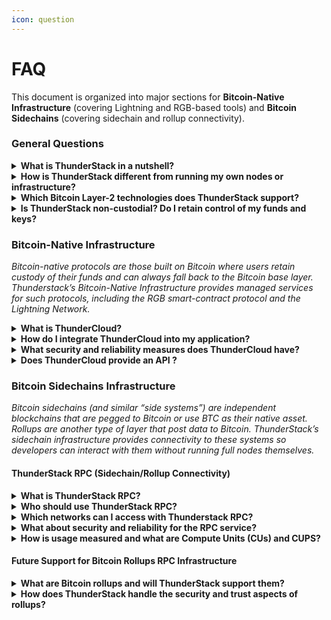 ```yaml
---
icon: question
---
```


# FAQ

This document is organized into major sections for **Bitcoin-Native Infrastructure** (covering Lightning and RGB-based tools) and **Bitcoin Sidechains** (covering sidechain and rollup connectivity).

### General Questions

<details>

<summary><strong>What is ThunderStack in a nutshell?</strong></summary>

**ThunderStack** is a unified platform for Bitcoin layer-2 infrastructure. It simplifies deploying and managing the various “layers” built on top of Bitcoin. This includes the **Bitcoin-native layers** like the Lightning Network and RGB (where users keep custody of funds and use Bitcoin’s security model off-chain), and **Bitcoin side systems** like sidechains and rollups (which are separate networks anchored to Bitcoin’s security or value). ThunderStack offers cloud-hosted services: you can spin up Lightning/RGB nodes (ThunderCloud), integrate Lightning payments easily (ThunderEngine), get liquidity (ThunderFlow), backup states (ThunderSafe), accept payments (ThunderLink), and connect to sidechains (ThunderStack RPC) all under one roof. The goal is to let developers and businesses adopt these technologies without having to become experts in each one’s. ThunderStack takes care of hosting nodes, providing high availability, robust APIs, and security, so you can focus on building your application or business logic.

</details>

<details>

<summary><strong>How is ThunderStack different from running my own nodes or infrastructure?</strong></summary>

Running your own Bitcoin, Lightning, or sidechain nodes means dealing with hardware, uptime, networking, and updates yourself. ThunderStack abstracts that away as a managed service:

* **Ease of Use:** Via web interfaces and APIs, you accomplish in minutes what might take hours or days to set up on your own (e.g., configuring a Lightning node with channels and liquidity).
* **Expert Management:** ThunderStack team maintains the nodes (applying security patches, monitoring for issues 24/7). This reduces the risk of downtime or attacks compared to a DIY node that might be left unmonitored.
* **Integrated Ecosystem:** All ThunderStack services are designed to work together. For instance, a node from ThunderCloud can easily use ThunderFlow to get a channel, and ThunderSafe will automatically back it up. If you did it all yourself, you’d have to integrate different software pieces manually.
* **Scalability:** With ThunderStack, if your project suddenly needs to scale (more nodes, more RPC calls, more throughput), you can upgrade your plan or add resources quickly. Doing it yourself might mean ordering new servers or spending time re-architecting.
* **Cost Efficiency:** While ThunderStack isn’t free, consider the manpower and opportunity cost of maintaining infrastructure. For many companies, paying ThunderStack a subscription is cheaper than employing dedicated engineers to do the same job. Additionally, ThunderStack multi-tenant architecture can be more cost-efficient on hardware usage than many separate individual nodes.
* **Focus on Development:** You get to focus on your application’s features, user experience, and business growth instead of low-level infrastructure details. This can accelerate time-to-market for new Bitcoin-layer solutions.

</details>

<details>

<summary><strong>Which Bitcoin Layer-2 technologies does ThunderStack support?</strong></summary>

ThunderStack covers a broad spectrum of Bitcoin’s layer-2:

* **Lightning Network:** All aspects – running nodes (ThunderCloud), providing non-custodial access (ThunderEngine), liquidity provisioning (ThunderFlow), payment acceptance (ThunderLink).
* **RGB Protocol:** A smart contract and asset issuance layer that works with client-side validation on Bitcoin. ThunderStack Lightning nodes (RLN) are RGB-enabled, and services like ThunderFlow and ThunderLink fully support RGB assets. This means ThunderStack is ready for tokenized assets on Bitcoin and their transfer via Lightning.
* **Sidechains (BTC Sidechains):** These are separate blockchains that use BTC (or pegged BTC) as their gas currency, e.g. Rootstock (RSK), Liquid (possibly, if supported in future), and others. Thunderstack RPC provides connectivity to these chains. Essentially, if a chain is Bitcoin-adjacent (either merge-mined, pegged, or otherwise linked), ThunderStack aims to support it.
* **Rollups and Experimental Layers:** This includes things like **BitVM rollups** or staking rollups. While these are emerging, ThunderStack support for them is either active (if networks exist) or planned.
* **Other protocols (if any):** If Bitcoin layer-2 expands beyond these (e.g., Ark protocol or federated systems like Fedimint), ThunderStack could potentially support those as well, though they haven’t been explicitly mentioned. The concept of “Bitcoin layers” is broad, and ThunderStack mission is to be the go-to infrastructure provider for any promising Bitcoin layer.

</details>

<details>

<summary><strong>Is ThunderStack non-custodial? Do I retain control of my funds and keys?</strong></summary>

ThunderStack strives to enable non-custodial use wherever possible:

* **RGB:** RGB is inherently client-side, meaning the state and secret data for assets reside with the user. ThunderStack’s infrastructure helps transport and manage state, but the authority to create a valid state transition (like spending an asset) lies with your keys. ThunderStack doesn’t get those secrets – it just relays the data.
* **ThunderSafe:** It’s designed to be trustless (encrypted backups) ThunderStack stores your data but cannot read or misuse it without your keys.

- **Sidechain/RPC usage:** When using ThunderStack RPC, you might be sending signed transactions. Thunderstack isn’t taking custody; you control the keys that sign those transactions. We’re just a relay.&#x20;

</details>

### Bitcoin-Native Infrastructure

_Bitcoin-native protocols are those built on Bitcoin where users retain custody of their funds and can always fall back to the Bitcoin base layer. Thunderstack’s Bitcoin-Native Infrastructure provides managed services for such protocols, including the RGB smart-contract protocol and the Lightning Network._



<details>

<summary><strong>What is ThunderCloud?</strong></summary>

**ThunderCloud** is a cloud-based solution designed for seamless node management of **RGB** and RGB Lightning Network applications. It provides one-click deployment and hosting of full **RGB Lightning Nodes (RLN)**, which combine Bitcoin Lightning Network functionality with RGB asset support. ThunderCloud ensures high availability, enhanced security, and ease of use for running Lightning/RGB nodes in the cloud.

</details>

<details>

<summary><strong>How do I integrate ThunderCloud into my application?</strong></summary>

Integration methods:

* **Web Dashboard:** You can manage nodes via a user-friendly dashboard (create, monitor, and control your RLN instances with a few clicks).
* **API Access:** For programmatic control, ThunderCloud exposes RESTful endpoints (and client libraries) so your application can spin up or shut down nodes, query node info, and even initiate RLN operations via API.
* **Webhooks:** Set up webhooks to get real-time callbacks to your app on important events (like a channel opened or afer) for seamless automation.

</details>

<details>

<summary><strong>What security and reliability measures does ThunderCloud have?</strong></summary>

Security and reliability are top priorities for ThunderCloud:

[https://docs.thunderstack.org/bitcoin-native-infrastructure/readme/getting-started-with-thunderstack-rgb-cloud/security](https://docs.thunderstack.org/bitcoin-native-infrastructure/readme/getting-started-with-thunderstack-rgb-cloud/security)

</details>

<details>

<summary><strong>Does ThunderCloud provide an API ?</strong></summary>

Yes. Everything in ThunderCloud is controllable via its **API** and web interfaces:

* The **ThunderCloud API** allows full control of nodes
* There is a **Node API (RLN API)** for the node itself. Essentially, they can be operated via REST JSON APIs. [RLN API docs](bitcoin-native-infrastructure/readme/getting-started-with-thunderstack-rgb-cloud/rgb-lightning-node-api.md)

</details>





### Bitcoin Sidechains Infrastructure

_Bitcoin sidechains (and similar “side systems”) are independent blockchains that are pegged to Bitcoin or use BTC as their native asset. Rollups are another type of layer that post data to Bitcoin. ThunderStack’s sidechain infrastructure provides connectivity to these systems so developers can interact with them without running full nodes themselves._

#### ThunderStack RPC (Sidechain/Rollup Connectivity)

<details>

<summary><strong>What is ThunderStack RPC?</strong></summary>

**ThundeStack RPC** is a cloud-based RPC (Remote Procedure Call) service that gives you instant API access to various Bitcoin-aligned sidechains and layer-2 networks. In essence, it’s a **hosted node service**: instead of running your own node for a Bitcoin sidechain or rollup, you can use ThunderStack’s RPC endpoints to read and submit transactions to those networks. It works over HTTPS with standard JSON-RPC calls, acting as a gateway to blockchain nodes. ThunderStack RPC currently focuses on **Bitcoin EVM-compatible layers** and will extend to other emerging Bitcoin rollup tech. Using ThunderStack RPC means you don’t have to worry about syncing nodes, scalability, or maintenance – you get reliable access with a simple web API key.

</details>

<details>

<summary><strong>Who should use ThunderStack RPC?</strong></summary>

* Need to interact with Bitcoin sidechains or rollups as part of their application (querying data or broadcasting transactions), but do not want the hassle of running full nodes for each network.

- Are building multi-chain dApps or services where Bitcoin sidechains are involved (for example, an application on RSK, or a DeFi platform that utilizes a Bitcoin drivechain or rollup).

* Want a unified, high-performance API for multiple networks. If your app touches many chains, keeping all those nodes updated and running is complex – ThunderStack RPC provides one platform to access many.

- Require reliable uptime and scaling for RPC. If your project scales to many users making RPC calls, ThunderStack can handle the load balancing and scaling, whereas a self-hosted node might become a bottleneck.

* Are exploring new Bitcoin layer-2 tech (like BitVM-based rollups) without committing resources to run each experimental node.

</details>

<details>

<summary><strong>Which networks can I access with Thunderstack RPC?</strong></summary>

ThunderStack RPC supports a **diverse range of Bitcoin sidechains and related networks**, all chosen for their alignment with Bitcoin’s security model. The list is continually growing. As of now, supported networks include:

* **Rootstock (RSK):** A Bitcoin sidechain that is EVM-compatible, merge-mined with Bitcoin, using BTC pegged tokens. RSK allows Ethereum-like smart contracts with Bitcoin security, and ThunderStack provides full RPC access to it.
* **Strata, Citrea, Bitlayer, BitcoinOS & Others:** Emerging BitVM-powered networks, which integrate Bitcoin via BitVM. ThunderStack supports their RPC so you can interact with cross-chain bridges and smart contracts involving Bitcoin.

- **Mainnet vs Testnet:** Many of these networks have testnets; Thunderstack likely offers endpoints for testnets and regtest/dev networks as well, so you can develop and test easily.

[_ThunderStack documentation_](bitcoin-sidesystems-infrastructure/products/thunder-rpc/supported-networks.md) _and dashboard will have the exact up-to-date list of supported networks, including chain IDs or identifiers you’ll use in the API to select a network._

</details>

<details>

<summary><strong>What about security and reliability for the RPC service?</strong></summary>

From a security standpoint:

* **Transport Security:** All endpoints are HTTPS, meaning the data (your RPC calls and responses) are encrypted in transit. No one can snoop on your queries or responses.
* **Authentication:** The API key ensures only authorized users make requests. Internally, ThunderStack’s _eRPC proxy_ infrastructure assigns your requests to your account and monitors usage. If someone stole your key, they could use your quota, so it’s important to keep it secret.
* **Isolation:** Each user’s requests run through an isolated proxy instance (as mentioned, for every API key, ThunderStack launches an eRPC proxy that routes to the appropriate node cluster). This isolation means even if one user overloads the system or triggers an issue, it shouldn’t affect others – their traffic is segmented.
* **Consensus and Data Integrity:** Because you’re not running the node, you trust ThunderStack nodes to give correct data. ThunderStack uses the official client software for each network and connects to the genuine peer-to-peer network, ensuring authentic data.
* **Uptime:** ThunderStack will have monitoring and failover for node clusters. If a node goes down, your calls get rerouted to another. We maintain near 99.9% uptime for the RPC endpoints, suitable for production services.
* **Rate Limiting and Abuse Prevention:** To maintain reliability, there are quotas (both daily usage via **Compute Units (CUs)** and per-second rate limits via **CUPS**) for each plan. This prevents any single user from overwhelming the service and ensures fair usage. If you hit limits, you’ll get error responses, but the service remains stable for everyone.
* **Updates and Compatibility:** ThunderStack keeps the nodes updated to the latest stable versions, meaning you get all the latest protocol features and security patches. If any breaking changes occur (say a network upgrade that changes the RPC API), ThunderStack will handle the upgrade and notify users if any action is needed.

</details>

<details>

<summary><strong>How is usage measured and what are Compute Units (CUs) and CUPS?</strong></summary>

ThunderStack uses a credit system to measure RPC usage:

* **Compute Units (CUs):** A Compute Unit is a unit of measure that represents the computational/IO cost of a given RPC call. Not all RPC calls are equal – ThunderStack assigns a CU price to each RPC method. Your account has a **daily CU quota** (depending on your plan). Every time you make a request, the corresponding CU cost is deducted from your daily allotment. This way, you’re only paying (or limited) by actual usage rather than a flat number of requests. It encourages efficient use of calls. For details refer to [docs](bitcoin-sidesystems-infrastructure/products/thunder-rpc/compute-units-cus.md)
* **CUPS (Calls (or Compute Units) Per Second):**  Even if you have a large daily CU quota, you can’t use it all at once; there’s a per-second cap to prevent bursts from overloading the system. For example, your plan might allow, say, 100 CUs per second. If one RPC call costs 10 CUs, that’s effectively 10 calls per second of that type. If you exceed, subsequent calls might be throttled or rejected until the next second. This ensures fairness and stability. For details refer to [docs](bitcoin-sidesystems-infrastructure/products/thunder-rpc/cups-rate-limit.md)
* **Monitoring CUs:** The ThunderStack dashboard will show how many CUs you’ve used and how many remain today, so you can monitor if you’re approaching limits.&#x20;
* **Efficiency:** The CU system encourages you to avoid extremely expensive calls or at least be mindful of them. For example, instead of requesting full data repeatedly, you might store results or use filters to narrow queries – saving your CU budget.
* **Unused Quota:** Typically, unused daily CUs don’t carry over (each day it resets according to plan). If you need more on a particular day, you might upgrade your plan or contact support for a bump.

</details>

#### Future Support for Bitcoin Rollups RPC Infrastructure

<details>

<summary><strong>What are Bitcoin rollups and will ThunderStack support them?</strong></summary>

**Bitcoin rollups** are a new class of layer-2 solutions where transaction data is compressed and posted on Bitcoin (L1) for security, allowing higher throughput and smart contracts without changing Bitcoin’s rules. They often rely on validity proofs (like SNARKs) or fraud proofs to ensure correctness. Examples of early concepts include **BitVM** and various zk-rollup proposals that use Bitcoin for data and arbitration. ThunderStack is closely following these developments and has architecture ready to support rollup RPC endpoints as they become available. In fact, networks like **Strata**, **Citrea**, **Bitlayer** which ThunderStack already supports can be seen as early Bitcoin rollup implementations using BitVM technology. As more Bitcoin rollup frameworks mature, ThunderStack will integrate them into the RPC service. The goal is to make ThunderStack RPC the go-to hub for interacting with _all_ Bitcoin layer-2 networks, including true rollups.

</details>

<details>

<summary><strong>How does ThunderStack handle the security and trust aspects of rollups?</strong></summary>

One important aspect: some rollups may run centralized sequencers or be in early stages. ThunderStack providing access to them doesn’t change their trust model (e.g., if a rollup has a centralized sequencer, using ThunderStack doesn’t decentralize it). However, ThunderStack will:

* Vet the networks it supports to some degree – ensuring they are not outright scams and have some community trust or backing.
* Possibly label **experimental networks** as such, so developers understand the risk.
* For user clarity, we might highlight whether a network is a true trustless rollup or something like a federated sidechain, so you know what you’re dealing with.
* Continue to ensure the RPC data is relayed correctly. In a rollup with fraud proofs, for example, ThunderStack node will show the state as is, but finality might be deferred until a challenge period passes. ThunderStack might provide that info (like a flag if a transaction is still in a challenge window).
* If a rollup submits proofs to Bitcoin, ThunderStack could cross-verify events with Bitcoin’s chain (for instance, confirming that a rollup epoch is finalized only after the Bitcoin transaction including its proof is confirmed). This could be extra logic we add to ensure developers get accurate read on finality.

Ultimately, ThunderStack aims to simplify usage, but devs should still understand the underlying trust model of whichever rollup they use (e.g., an optimistic rollup has a fraud window; a ZK-rollup is instant finality if proofs verify; a sidechain might be fully trustful with a federation, etc.).

</details>











